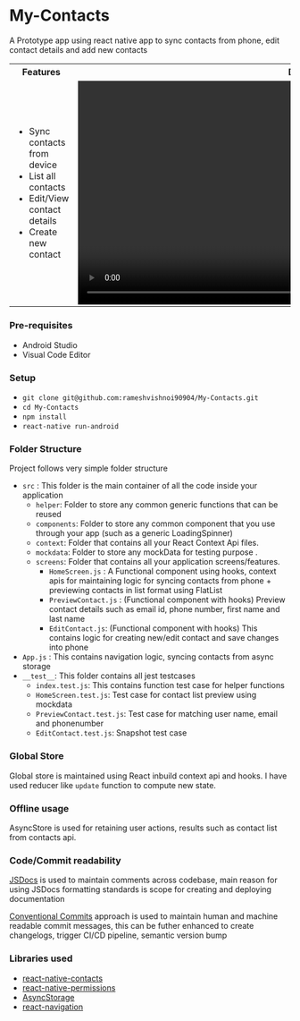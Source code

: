 # My-Contacts
A Prototype app using react native app to sync contacts from phone, edit contact details and add new contacts

<table border="0">
  <tr>
    <th>Features</th>
    <th>Demo</th>
  </tr>
  <tr>
    <td>
      <ul>
        <li>Sync contacts from device</li>
        <li>List all contacts</li>
        <li>Edit/View contact details</li>
        <li>Create new contact</li>
      </ul>
    </td>
    <td>
      <video src="https://user-images.githubusercontent.com/13585002/131219294-b7854c02-3fd5-4571-875f-993ff7a102ac.mp4" width="800" />
    </td>
  <tr>
</table>
  
  
### Pre-requisites
- Android Studio
- Visual Code Editor

### Setup
- `git clone git@github.com:rameshvishnoi90904/My-Contacts.git`
- `cd My-Contacts`
- `npm install`
- `react-native run-android`

### Folder Structure
Project follows very simple folder structure
- `src` : This folder is the main container of all the code inside your application
  - `helper`: Folder to store any common generic functions that can be reused 
  - `components`: Folder to store any common component that you use through your app (such as a generic LoadingSpinner)
  - `context`: Folder that contains all your React Context Api files.
  - `mockdata`: Folder to store any mockData for testing purpose .
  - `screens`: Folder that contains all your application screens/features.
      - `HomeScreen.js` : A Functional component using hooks, context apis for maintaining logic for syncing contacts from phone + previewing contacts in list format using FlatList
      - `PreviewContact.js` : (Functional component with hooks) Preview contact details such as email id, phone number, first name and last name
      - `EditContact.js`: (Functional component with hooks) This contains logic for creating new/edit contact and save changes into phone
- `App.js` : This contains navigation logic, syncing contacts from async storage 
- `__test__`: This folder contains all jest testcases
  - `index.test.js`: This contains function test case for helper functions
  - `HomeScreen.test.js`: Test case for contact list preview using mockdata
  - `PreviewContact.test.js`: Test case for matching user name, email and phonenumber 
  - `EditContact.test.js`: Snapshot test case
    

### Global Store
Global store is maintained using React inbuild context api and hooks. I have used reducer like `update` function to compute new state. 

### Offline usage
AsyncStore is used for retaining user actions, results such as contact list from contacts api.

### Code/Commit readability
[JSDocs](https://www.inkoop.io/blog/a-guide-to-js-docs-for-react-js/) is used to maintain comments across codebase, main reason for using JSDocs formatting standards is scope for creating and deploying documentation

[Conventional Commits](https://www.conventionalcommits.org/en/v1.0.0/) approach is used to maintain human and machine readable commit messages, this can be futher enhanced to create changelogs, trigger CI/CD pipeline, semantic version bump 

### Libraries used
- [react-native-contacts](https://www.npmjs.com/package/react-native-contacts)
- [react-native-permissions](https://www.npmjs.com/package/react-native-permissions)
- [AsyncStorage](https://react-native-async-storage.github.io/async-storage/docs/install/)
- [react-navigation](https://reactnavigation.org/)
